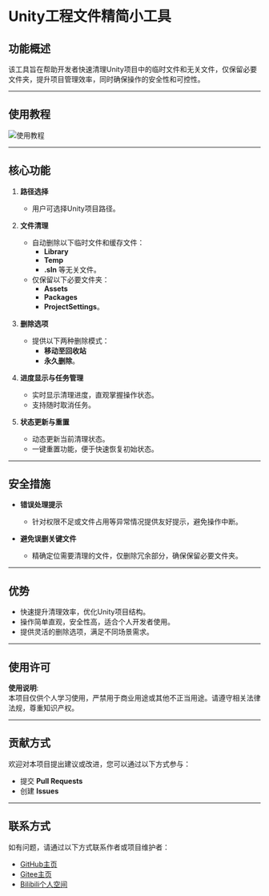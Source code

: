 # Unity工程文件精简小工具

## **功能概述**

该工具旨在帮助开发者快速清理Unity项目中的临时文件和无关文件，仅保留必要文件夹，提升项目管理效率，同时确保操作的安全性和可控性。

---

## **使用教程**

![使用教程](https://github.com/user-attachments/assets/92f3c92d-ce42-4b90-98cb-7a9e1e85da68)

---

## **核心功能**

1. **路径选择**  
   - 用户可选择Unity项目路径。

2. **文件清理**  
   - 自动删除以下临时文件和缓存文件：  
     - **Library**  
     - **Temp**  
     - **.sln** 等无关文件。  
   - 仅保留以下必要文件夹：  
     - **Assets**  
     - **Packages**  
     - **ProjectSettings**。

3. **删除选项**  
   - 提供以下两种删除模式：  
     - **移动至回收站**  
     - **永久删除**。

4. **进度显示与任务管理**  
   - 实时显示清理进度，直观掌握操作状态。  
   - 支持随时取消任务。

5. **状态更新与重置**  
   - 动态更新当前清理状态。  
   - 一键重置功能，便于快速恢复初始状态。

---

## **安全措施**

- **错误处理提示**  
  - 针对权限不足或文件占用等异常情况提供友好提示，避免操作中断。

- **避免误删关键文件**  
  - 精确定位需要清理的文件，仅删除冗余部分，确保保留必要文件夹。

---

## **优势**

- 快速提升清理效率，优化Unity项目结构。  
- 操作简单直观，安全性高，适合个人开发者使用。  
- 提供灵活的删除选项，满足不同场景需求。

---

## **使用许可**

**使用说明**:  
本项目仅供个人学习使用，严禁用于商业用途或其他不正当用途。请遵守相关法律法规，尊重知识产权。

---

## **贡献方式**

欢迎对本项目提出建议或改进，您可以通过以下方式参与：  

- 提交 **Pull Requests**  
- 创建 **Issues**

---

## **联系方式**

如有问题，请通过以下方式联系作者或项目维护者：  

- [GitHub主页](https://github.com/XiaoHer001)  
- [Gitee主页](https://gitee.com/XiaoHer001)  
- [Bilibili个人空间](https://space.bilibili.com/454661397?spm_id_from=333.1007.0.0)
